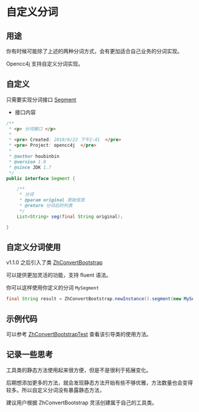 # 自定义分词

## 用途

你有时候可能除了上述的两种分词方式，会有更加适合自己业务的分词实现。

Opencc4j 支持自定义分词实现。

## 自定义

只需要实现分词接口 [Segment](https://github.com/houbb/opencc4j/blob/release_1.1.0/src/main/java/com/github/houbb/opencc4j/support/segment/Segment.java)

- 接口内容

```java
/**
 * <p> 分词接口 </p>
 *
 * <pre> Created: 2018/6/22 下午2:41  </pre>
 * <pre> Project: opencc4j  </pre>
 *
 * @author houbinbin
 * @version 1.0
 * @since JDK 1.7
 */
public interface Segment {

    /**
     * 分词
     * @param original 原始信息
     * @return 分词后的列表
     */
    List<String> seg(final String original);

}
```

## 自定义分词使用

v1.1.0 之后引入了类 [ZhConvertBootstrap](https://github.com/houbb/opencc4j/blob/release_1.1.0/src/main/java/com/github/houbb/opencc4j/core/impl/ZhConvertBootstrap.java)

可以提供更加灵活的功能，支持 fluent 语法。

你可以这样使用你定义的分词 `MySegment`

```java
final String result = ZhConvertBootstrap.newInstance().segment(new MySegment()).toTraditional(original);
```

## 示例代码

可以参考 [ZhConvertBootstrapTest](https://github.com/houbb/opencc4j/blob/release_1.1.0/src/test/java/com/github/houbb/opencc4j/core/ZhConvertBootstrapTest.java) 查看该引导类的使用方法。


## 记录一些思考

工具类的静态方法使用起来很方便，但是不是很利于拓展变化。

后期想添加更多的方法，就会发现静态方法开始有些不够优雅，方法数量也会变得较多。所以自定义分词没有暴露静态方法，

建议用户根据 ZhConvertBootstrap 灵活创建属于自己的工具类。